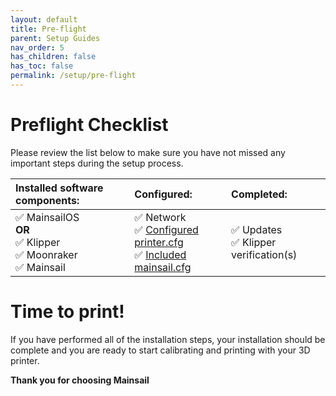 ```yaml
---
layout: default
title: Pre-flight
parent: Setup Guides
nav_order: 5
has_children: false
has_toc: false
permalink: /setup/pre-flight
---
```


# Preflight Checklist 

Please review the list below to make sure you have not missed any important steps during the setup process.

| Installed software components: | Configured: | Completed: |
| :-- | :-- | :-- |
| &#x2705; MainsailOS<br> **OR** <br> &#x2705; Klipper<br> &#x2705; Moonraker<br> &#x2705; Mainsail<br> | &#x2705; Network<br> &#x2705; [Configured printer.cfg](mainsailos/klipper-setup)<br> &#x2705; [Included mainsail.cfg](mainsailos/first-boot#mainsailcfg)| &#x2705; Updates<br> &#x2705; Klipper verification(s)|

# Time to print!

If you have performed all of the installation steps, your installation should be complete and you are ready to start calibrating and printing with your 3D printer.

**Thank you for choosing Mainsail**
